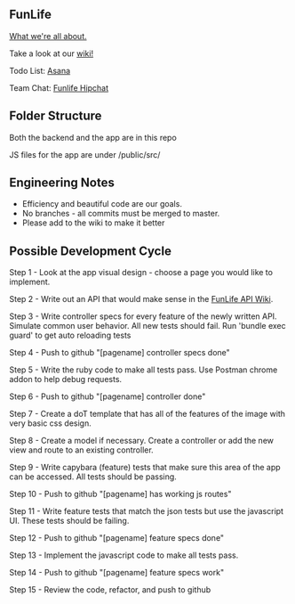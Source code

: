 ## FunLife

[What we're all about.](https://github.com/Leonas/funlife/wiki/Introduction-to-FunLife)

Take a look at our [wiki!](https://github.com/Leonas/funlife/wiki)  

Todo List:
[Asana](https://www.asana.com)

Team Chat:
[Funlife Hipchat](https://funlife.hipchat.com/invite/37167/c94b0b6ec80c64003dbb173da531ae15)

## Folder Structure

Both the backend and the app are in this repo

JS files for the app are under /public/src/

## Engineering Notes

* Efficiency and beautiful code are our goals.
* No branches - all commits must be merged to master.  
* Please add to the wiki to make it better


## Possible Development Cycle

Step 1 - Look at the app visual design - choose a page you would like to implement.

Step 2 - Write out an API that would make sense in the [FunLife API Wiki](https://github.com/Leonas/funlife/wiki/API).

Step 3 - Write controller specs for every feature of the newly written API. Simulate common user behavior.  All new tests should fail.
         Run 'bundle exec guard' to get auto reloading tests

Step 4 - Push to github "[pagename] controller specs done"

Step 5 - Write the ruby code to make all tests pass. Use Postman chrome addon to help debug requests.

Step 6 - Push to github "[pagename] controller done"

Step 7 - Create a doT template that has all of the features of the image with very basic css design.

Step 8 - Create a model if necessary. Create a controller or add the new view and route to an existing controller.

Step 9 - Write capybara (feature) tests that make sure this area of the app can be accessed. All tests should be passing.

Step 10 - Push to github "[pagename] has working js routes"

Step 11 - Write feature tests that match the json tests but use the javascript UI. These tests should be failing.

Step 12 - Push to github "[pagename] feature specs done"

Step 13 - Implement the javascript code to make all tests pass.

Step 14 - Push to github "[pagename] feature specs work"

Step 15 - Review the code, refactor, and push to github

